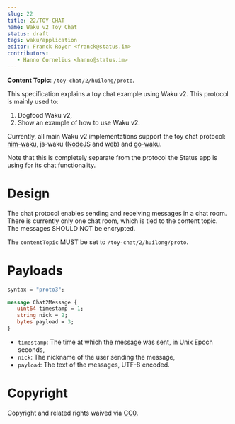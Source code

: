 ```yaml
---
slug: 22
title: 22/TOY-CHAT
name: Waku v2 Toy Chat
status: draft
tags: waku/application
editor: Franck Royer <franck@status.im>
contributors:
   - Hanno Cornelius <hanno@status.im>
---
```


**Content Topic**: `/toy-chat/2/huilong/proto`.

This specification explains a toy chat example using Waku v2.
This protocol is mainly used to:

1. Dogfood Waku v2,
2. Show an example of how to use Waku v2.

Currently, all main Waku v2 implementations support the toy chat protocol:
[nim-waku](https://github.com/status-im/nim-waku/blob/master/examples/v2/chat2.nim),
js-waku ([NodeJS](https://github.com/status-im/js-waku/tree/main/examples/cli-chat) and [web](https://github.com/status-im/js-waku/tree/main/examples/web-chat))
and [go-waku](https://github.com/status-im/go-waku/tree/master/examples/chat2).

Note that this is completely separate from the protocol the Status app is using for its chat functionality.

# Design

The chat protocol enables sending and receiving messages in a chat room.
There is currently only one chat room, which is tied to the content topic.
The messages SHOULD NOT be encrypted.

The `contentTopic` MUST be set to `/toy-chat/2/huilong/proto`.

# Payloads

```protobuf
syntax = "proto3";

message Chat2Message {
   uint64 timestamp = 1;
   string nick = 2;
   bytes payload = 3;
}
```

- `timestamp`: The time at which the message was sent, in Unix Epoch seconds,
- `nick`: The nickname of the user sending the message,
- `payload`: The text of the messages, UTF-8 encoded.

# Copyright

Copyright and related rights waived via [CC0](https://creativecommons.org/publicdomain/zero/1.0/).
